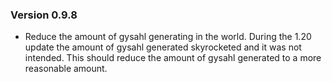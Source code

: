 ### Version 0.9.8
* Reduce the amount of gysahl generating in the world. During the 1.20 update the amount of gysahl generated skyrocketed and it was not intended. This should reduce the amount of gysahl generated to a more reasonable amount.